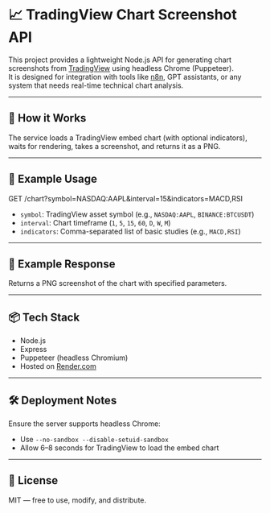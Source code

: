 # 📈 TradingView Chart Screenshot API

This project provides a lightweight Node.js API for generating chart screenshots from [TradingView](https://tradingview.com) using headless Chrome (Puppeteer).  
It is designed for integration with tools like [n8n](https://n8n.io), GPT assistants, or any system that needs real-time technical chart analysis.

---

## 🚀 How it Works

The service loads a TradingView embed chart (with optional indicators), waits for rendering, takes a screenshot, and returns it as a PNG.

---

## 🔗 Example Usage

GET /chart?symbol=NASDAQ:AAPL&interval=15&indicators=MACD,RSI


- `symbol`: TradingView asset symbol (e.g., `NASDAQ:AAPL`, `BINANCE:BTCUSDT`)
- `interval`: Chart timeframe (`1`, `5`, `15`, `60`, `D`, `W`, `M`)
- `indicators`: Comma-separated list of basic studies (e.g., `MACD,RSI`)

---

## 🧪 Example Response

Returns a PNG screenshot of the chart with specified parameters.

---

## 📦 Tech Stack

- Node.js
- Express
- Puppeteer (headless Chromium)
- Hosted on [Render.com](https://render.com)

---

## 🛠️ Deployment Notes

Ensure the server supports headless Chrome:
- Use `--no-sandbox --disable-setuid-sandbox`
- Allow 6–8 seconds for TradingView to load the embed chart

---

## 📝 License

MIT — free to use, modify, and distribute.
